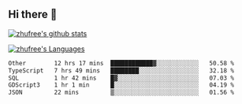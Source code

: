 ## Hi there 👋
[![zhufree's github stats](https://github-readme-stats.vercel.app/api?username=zhufree&show_icons=true&count_private=true)](https://github.com/anuraghazra/github-readme-stats)

[![zhufree's Languages](https://github-readme-stats.vercel.app/api/top-langs/?username=zhufree&layout=compact&langs_count=10)](https://github.com/anuraghazra/github-readme-stats)
<!--START_SECTION:waka-->

```txt
Other        12 hrs 17 mins  ████████████▓░░░░░░░░░░░░   50.58 %
TypeScript   7 hrs 49 mins   ████████░░░░░░░░░░░░░░░░░   32.18 %
SQL          1 hr 42 mins    █▓░░░░░░░░░░░░░░░░░░░░░░░   07.03 %
GDScript3    1 hr 1 min      █░░░░░░░░░░░░░░░░░░░░░░░░   04.19 %
JSON         22 mins         ▒░░░░░░░░░░░░░░░░░░░░░░░░   01.56 %
```

<!--END_SECTION:waka-->

<!--
**zhufree/zhufree** is a ✨ _special_ ✨ repository because its `README.md` (this file) appears on your GitHub profile.

Here are some ideas to get you started:

- 🔭 I’m currently working on ...
- 🌱 I’m currently learning ...
- 👯 I’m looking to collaborate on ...
- 🤔 I’m looking for help with ...
- 💬 Ask me about ...
- 📫 How to reach me: ...
- 😄 Pronouns: ...
- ⚡ Fun fact: ...
-->
